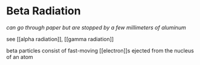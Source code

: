 # Beta Radiation

_can go through paper but are stopped by a few millimeters of aluminum_

see [[alpha radiation]], [[gamma radiation]]

beta particles consist of fast-moving [[electron]]s ejected from the nucleus of an atom
